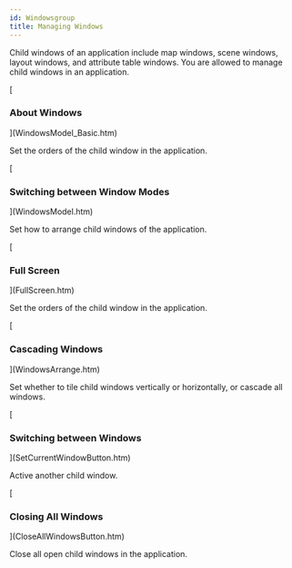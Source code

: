 ```yaml
---
id: Windowsgroup
title: Managing Windows
---
```

Child windows of an application include map windows, scene windows, layout
windows, and attribute table windows. You are allowed to manage child windows
in an application.

[

### About Windows

](WindowsModel_Basic.htm)

Set the orders of the child window in the application.

[

### Switching between Window Modes

](WindowsModel.htm)

Set how to arrange child windows of the application.

[

### Full Screen

](FullScreen.htm)

Set the orders of the child window in the application.

[

### Cascading Windows

](WindowsArrange.htm)

Set whether to tile child windows vertically or horizontally, or cascade all
windows.

[

### Switching between Windows

](SetCurrentWindowButton.htm)

Active another child window.

[

### Closing All Windows

](CloseAllWindowsButton.htm)

Close all open child windows in the application.

